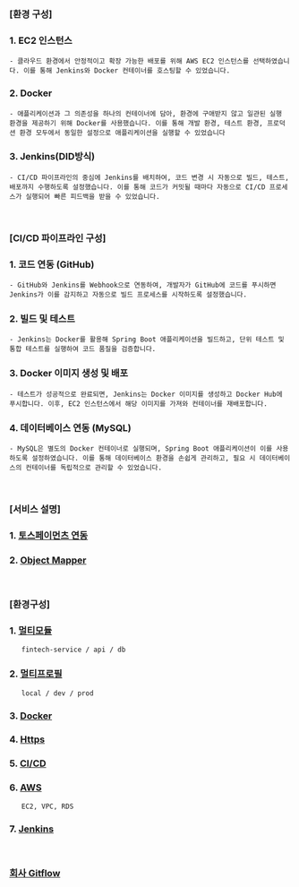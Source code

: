 ### [환경 구성]
### 1. EC2 인스턴스
    - 클라우드 환경에서 안정적이고 확장 가능한 배포를 위해 AWS EC2 인스턴스를 선택하였습니다. 이를 통해 Jenkins와 Docker 컨테이너를 호스팅할 수 있었습니다.
### 2. Docker
    - 애플리케이션과 그 의존성을 하나의 컨테이너에 담아, 환경에 구애받지 않고 일관된 실행 환경을 제공하기 위해 Docker를 사용했습니다. 이를 통해 개발 환경, 테스트 환경, 프로덕션 환경 모두에서 동일한 설정으로 애플리케이션을 실행할 수 있었습니다
### 3. Jenkins(DID방식)
    - CI/CD 파이프라인의 중심에 Jenkins를 배치하여, 코드 변경 시 자동으로 빌드, 테스트, 배포까지 수행하도록 설정했습니다. 이를 통해 코드가 커밋될 때마다 자동으로 CI/CD 프로세스가 실행되어 빠른 피드백을 받을 수 있었습니다.  
<br>

### [CI/CD 파이프라인 구성]
### 1. 코드 연동 (GitHub)
    - GitHub와 Jenkins를 Webhook으로 연동하여, 개발자가 GitHub에 코드를 푸시하면 Jenkins가 이를 감지하고 자동으로 빌드 프로세스를 시작하도록 설정했습니다.
### 2. 빌드 및 테스트
    - Jenkins는 Docker를 활용해 Spring Boot 애플리케이션을 빌드하고, 단위 테스트 및 통합 테스트를 실행하여 코드 품질을 검증합니다.
### 3. Docker 이미지 생성 및 배포
    - 테스트가 성공적으로 완료되면, Jenkins는 Docker 이미지를 생성하고 Docker Hub에 푸시합니다. 이후, EC2 인스턴스에서 해당 이미지를 가져와 컨테이너를 재배포합니다.
### 4. 데이터베이스 연동 (MySQL)
    - MySQL은 별도의 Docker 컨테이너로 실행되며, Spring Boot 애플리케이션이 이를 사용하도록 설정하였습니다. 이를 통해 데이터베이스 환경을 손쉽게 관리하고, 필요 시 데이터베이스의 컨테이너를 독립적으로 관리할 수 있었습니다.
<br>

### [서비스 설명]
### 1. [토스페이먼츠 연동](https://github.com/kps990515/fintech-service/blob/master/description/Project%20Setting/6.%20Service/1.%20TossPayment/README.md)
### 2. [Object Mapper](https://github.com/kps990515/fintech-service/blob/master/description/Project%20Setting/6.%20Service/README.md)
<br>

### [환경구성]

### 1. [멀티모듈](https://github.com/kps990515/fintech-service/blob/master/description/Project%20Setting/1.%20MultiModule/README.md)
       fintech-service / api / db

### 2. [멀티프로필](https://github.com/kps990515/fintech-service/blob/master/description/Project%20Setting/2.%20MultiProfile/README.md)
       local / dev / prod

### 3. [Docker](https://github.com/kps990515/fintech-service/blob/master/description/Project%20Setting/3.%20Docker/README.md)

### 4. [Https](https://github.com/kps990515/fintech-service/blob/master/description/Project%20Setting/4.%20Https/README.md)

### 5. [CI/CD](https://github.com/kps990515/fintech-service/blob/master/description/Project%20Setting/5.%20CICD/README.md)

### 6. [AWS](https://github.com/kps990515/fintech-service/blob/master/description/Project%20Setting/7.%20AWS/README.md)
       EC2, VPC, RDS 

### 7. [Jenkins](https://github.com/kps990515/fintech-service/blob/master/description/Project%20Setting/README.md)

<br>

### [회사 Gitflow](https://github.com/kps990515/fintech-service/blob/master/description/etc/Company%20GitFlow/README.md)